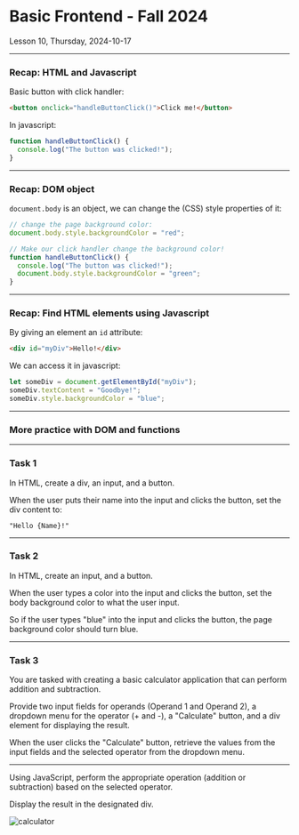 <!-- .slide: id="lesson10" -->

# Basic Frontend - Fall 2024

Lesson 10, Thursday, 2024-10-17

---

### Recap: HTML and Javascript

Basic button with click handler:

```html
<button onclick="handleButtonClick()">Click me!</button>
```

In javascript:

```js
function handleButtonClick() {
  console.log("The button was clicked!");
}
```

---

### Recap: DOM object

`document.body` is an object, we can change the (CSS) style properties of it:

```js
// change the page background color:
document.body.style.backgroundColor = "red";

// Make our click handler change the background color!
function handleButtonClick() {
  console.log("The button was clicked!");
  document.body.style.backgroundColor = "green";
}
```

---

### Recap: Find HTML elements using Javascript

By giving an element an `id` attribute:

```html
<div id="myDiv">Hello!</div>
```

We can access it in javascript:

```js
let someDiv = document.getElementById("myDiv");
someDiv.textContent = "Goodbye!";
someDiv.style.backgroundColor = "blue";
```

---

### More practice with DOM and functions

---

### Task 1

In HTML, create a div, an input, and a button.

When the user puts their name into the input and clicks the button, set the div content to:

`"Hello {Name}!"`

---

### Task 2

In HTML, create an input, and a button.

When the user types a color into the input and clicks the button, set the body background color to what the user input.

So if the user types "blue" into the input and clicks the button, the page background color should turn blue.

---

### Task 3

You are tasked with creating a basic calculator application that can perform addition and subtraction.

Provide two input fields for operands (Operand 1 and Operand 2), a dropdown menu for the operator (+ and -), a "Calculate" button, and a div element for displaying the result.

When the user clicks the "Calculate" button, retrieve the values from the input fields and the selected operator from the dropdown menu.

---

Using JavaScript, perform the appropriate operation (addition or subtraction) based on the selected operator.

Display the result in the designated div.

![calculator](images/calculator.png) <!-- .element height="300px" width="500px" -->
